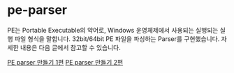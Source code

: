 # pe-parser

PE는 Portable Executable의 약어로, Windows 운영체제에서 사용되는 실행되는 실행 파일 형식을 말합니다. 32bit/64bit PE 파일을 파싱하는 Parser를 구현했습니다. 자세한 내용은 다음 글에서 참고할 수 있습니다. 

[PE parser 만들기 1편](https://3juhwan.vercel.app/pe-parser-1)
[PE parser 만들기 2편](https://3juhwan.vercel.app/pe-parser-2)
